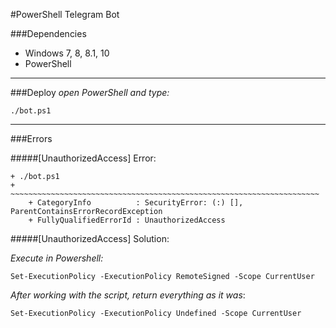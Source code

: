 #PowerShell Telegram Bot

###Dependencies
- Windows 7, 8, 8.1, 10
- PowerShell
___

###Deploy
_open PowerShell and type:_

`./bot.ps1`
___

###Errors

#####[UnauthorizedAccess] Error:
```
+ ./bot.ps1
+ ~~~~~~~~~~~~~~~~~~~~~~~~~~~~~~~~~~~~~~~~~~~~~~~~~~~~~~~~~~~~~~~~~~~~~
    + CategoryInfo          : SecurityError: (:) [], ParentContainsErrorRecordException
    + FullyQualifiedErrorId : UnauthorizedAccess
```

#####[UnauthorizedAccess] Solution:

_Execute in Powershell:_

`Set-ExecutionPolicy -ExecutionPolicy RemoteSigned -Scope CurrentUser`

_After working with the script, return everything as it was_:

`Set-ExecutionPolicy -ExecutionPolicy Undefined -Scope CurrentUser`